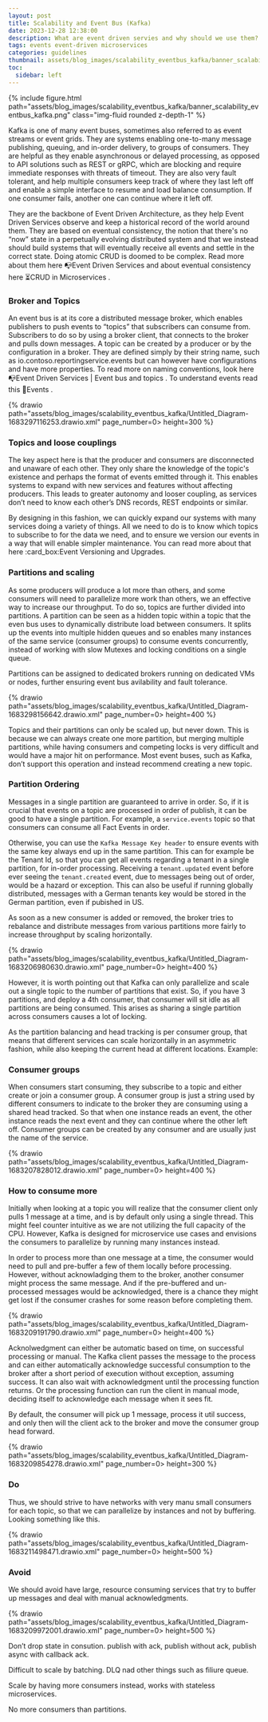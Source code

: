 ```yaml
---
layout: post
title: Scalability and Event Bus (Kafka)
date: 2023-12-28 12:38:00
description: What are event driven servies and why should we use them?
tags: events event-driven microservices
categories: guidelines
thumbnail: assets/blog_images/scalability_eventbus_kafka/banner_scalability_eventbus_kafka.png
toc:
  sidebar: left
---
```


{% include figure.html path="assets/blog_images/scalability_eventbus_kafka/banner_scalability_eventbus_kafka.png" class="img-fluid rounded z-depth-1" %}

Kafka is one of many event buses, sometimes also referred to as event streams or event grids. They are systems enabling one-to-many message publishing, queuing, and in-order delivery, to groups of consumers. They are helpful as they enable asynchronous or delayed processing, as opposed to API solutions such as REST or gRPC, which are blocking and require immediate responses with threats of timeout. They are also very fault tolerant, and help multiple consumers keep track of where they last left off and enable a simple interface to resume and load balance consumption. If one consumer fails, another one can continue where it left off.

They are the backbone of Event Driven Architecture, as they help Event Driven Services observe and keep a historical record of the world around them. They are based on eventual consistency, the notion that there's no “now” state in a perpetually evolving distributed system and that we instead should build systems that will eventually receive all events and settle in the correct state. Doing atomic CRUD is doomed to be complex.  Read more about them here :mailbox_with_no_mail:Event Driven Services and about eventual consistency here :hourglass_flowing_sand:CRUD in Microservices .

### Broker and Topics
An event bus is at its core a distributed message broker, which enables publishers to push events to “topics” that subscribers can consume from. Subscribers to do so by using a broker client, that connects to the broker and pulls down messages. A topic can be created by a producer or by the configuration in a broker. They are defined simply by their string name, such as io.contoso.reportingservice.events but can however have configurations and have more properties. To read more on naming conventions, look here :mailbox_with_no_mail:Event Driven Services | Event bus and topics . To understand events read this :e-mail:Events .


{% drawio path="assets/blog_images/scalability_eventbus_kafka/Untitled_Diagram-1683297116253.drawio.xml" page_number=0> height=300 %}

### Topics and loose couplings
The key aspect here is that the producer and consumers are disconnected and unaware of each other. They only share the knowledge of the topic's existence and perhaps the format of events emitted through it. This enables systems to expand with new services and features without affecting producers. This leads to greater autonomy and looser coupling, as services don’t need to know each other’s DNS records, REST endpoints or similar.

By designing in this fashion, we can quickly expand our systems with many services doing a variety of things. All we need to do is to know which topics to subscribe to for the data we need, and to ensure we version our events in a way that will enable simpler maintenance. You can read more about that here :card_box:Event Versioning and Upgrades. 

### Partitions and scaling
As some producers will produce a lot more than others, and some consumers will need to parallelize more work than others, we an effective way to increase our throughput. To do so, topics are further divided into partitions. A partition can be seen as a hidden topic within a topic that the even bus uses to dynamically distribute load between consumers. It splits up the events into multiple hidden queues and so enables many instances of the same service (consumer groups) to consume events concurrently, instead of working with slow Mutexes and locking conditions on a single queue.

Partitions can be assigned to dedicated brokers running on dedicated VMs or nodes, further ensuring event bus avilability and fault tolerance. 

{% drawio path="assets/blog_images/scalability_eventbus_kafka/Untitled_Diagram-1683298156642.drawio.xml" page_number=0> height=400 %}

Topics and their partitions can only be scaled up, but never down. This is because we can always create one more partition, but merging multiple partitions, while having consumers and competing locks is very difficult and would have a major hit on performance. Most event buses, such as Kafka, don’t support this operation and instead recommend creating a new topic.

### Partition Ordering
Messages in a single partition are guaranteed to arrive in order. So, if it is crucial that events on a topic are processed in order of publish, it can be good to have a single partition. For example, a `service.events` topic so that consumers can consume all Fact Events in order. 

Otherwise, you can use the `Kafka Message Key header` to ensure events with the same key always end up in the same partition. This can for example be the Tenant Id, so that you can get all events regarding a tenant in a single partition, for in-order processing. Receiving a `tenant.updated` event before ever seeing the `tenant.created` event, due to messages being out of order, would be a hazard or exception.  This can also be useful if running globally distributed, messages with a German tenants key would be stored in the German partition, even if pubished in US.

As soon as a new consumer is added or removed, the broker tries to rebalance and distribute messages from various partitions more fairly to increase throughput by scaling horizontally.


{% drawio path="assets/blog_images/scalability_eventbus_kafka/Untitled_Diagram-1683206980630.drawio.xml" page_number=0> height=400 %}

However, it is worth pointing out that Kafka can only parallelize and scale out a single topic to the number of partitions that exist. So, if you have 3 partitions, and deploy a 4th consumer, that consumer will sit idle as all partitions are being consumed. This arises as sharing a single partition across consumers causes a lot of locking.

As the partition balancing and head tracking is per consumer group, that means that different services can scale horizontally in an asymmetric fashion, while also keeping the current head at different locations. Example:


### Consumer groups
When consumers start consuming, they subscribe to a topic and either create or join a consumer group. A consumer group is just a string used by different consumers to indicate to the broker they are consuming using a shared head tracked. So that when one instance reads an event, the other instance reads the next event and they can continue where the other left off. Consumer groups can be created by any consumer and are usually just the name of the service.


{% drawio path="assets/blog_images/scalability_eventbus_kafka/Untitled_Diagram-1683207828012.drawio.xml" page_number=0> height=400 %}

### How to consume more
Initially when looking at a topic you will realize that the consumer client only pulls 1 message at a time, and is by default only using a single thread. This might feel counter intuitive as we are not utilizing the full capacity of the CPU.  However, Kafka is designed for microservice use cases and envisions the consumers to parallelize by running many instances instead.

In order to process more than one message at a time, the consumer would need to pull and pre-buffer a few of them locally before processing. However, without acknowladging them to the broker, another consumer might process the same message. And if the pre-buffered and un-processed messages would be acknowledged, there is a chance they might get lost if the consumer crashes for some reason before completing them.


{% drawio path="assets/blog_images/scalability_eventbus_kafka/Untitled_Diagram-1683209191790.drawio.xml" page_number=0> height=400 %}

Acknolwedgment can either be automatic based on time, on successful processing or manual. The Kafka client passes the message to the process and can either automatically acknowledge successful consumption to the broker after a short period of execution without exception, assuming success. It can also wait with acknowledgment until the processing function returns. Or the processing function can run the client in manual mode, deciding itself to acknowledge each message when it sees fit.

By default, the consumer will pick up 1 message, process it util success, and only then will the client ack to the broker and move the consumer group head forward.


{% drawio path="assets/blog_images/scalability_eventbus_kafka/Untitled_Diagram-1683209854278.drawio.xml" page_number=0> height=300 %}


### Do
Thus, we should strive to have networks with very manu small consumers for each topic, so that we can parallelize by instances and not by buffering. Looking something like this.


{% drawio path="assets/blog_images/scalability_eventbus_kafka/Untitled_Diagram-1683211498471.drawio.xml" page_number=0> height=500 %}


### Avoid
We should avoid have large, resource consuming services that try to buffer up messages and deal with manual acknowledgments.


{% drawio path="assets/blog_images/scalability_eventbus_kafka/Untitled_Diagram-1683209972001.drawio.xml" page_number=0> height=500 %}
 
Don’t drop state in consution. publish with ack, publish without ack, publish async with callback ack.

Difficult to scale by batching. DLQ nad other things such as filiure queue.

Scale by having more consumers instead, works with stateless microservices.

No more consumers than partitions.
 